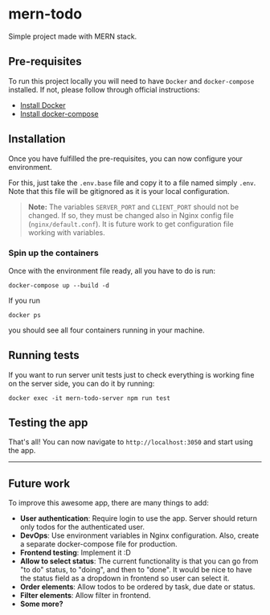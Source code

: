 # mern-todo
Simple project made with MERN stack.

## Pre-requisites
To run this project locally you will need to have `Docker` and `docker-compose` installed. If not, please follow through official instructions:

- [Install Docker](https://docs.docker.com/get-docker/)
- [Install docker-compose](https://docs.docker.com/compose/install/)

## Installation

Once you have fulfilled the pre-requisites, you can now configure your environment.

For this, just take the `.env.base` file and copy it to a file named simply `.env`. Note that this file will be gitignored as it is your local configuration.

> **Note:** The variables `SERVER_PORT` and `CLIENT_PORT` should not be changed. If so, they must be changed also in Nginx config file (`nginx/default.conf`). It is future work to get configuration file working with variables.

### Spin up the containers
Once with the environment file ready, all you have to do is run:
```
docker-compose up --build -d
```
If you run
```
docker ps
```
you should see all four containers running in your machine.

## Running tests

If you want to run server unit tests just to check everything is working fine on the server side, you can do it by running:
```
docker exec -it mern-todo-server npm run test
```
## Testing the app
That's all! You can now navigate to `http://localhost:3050` and start using the app.
____

## Future work
To improve this awesome app, there are many things to add:

- **User authentication**: Require login to use the app. Server should return only todos for the authenticated user.
- **DevOps**: Use environment variables in Nginx configuration. Also, create a separate docker-compose file for production.
- **Frontend testing**: Implement it :D
- **Allow to select status**: The current functionality is that you can go from "to do" status, to "doing", and then to "done". It would be nice to have the status field as a dropdown in frontend so user can select it.
- **Order elements**: Allow todos to be ordered by task, due date or status.
- **Filter elements**: Allow filter in frontend.
- **Some more?**
